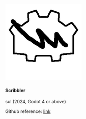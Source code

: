![alt text](scribbler_icon.png?raw=true "Screenshot")

<h4>Scribbler</h4>

sul (2024, Godot 4 or above)

Github reference: [link](https://github.com/sulianthual/scribbler)
